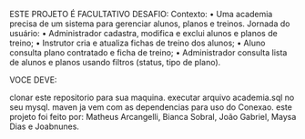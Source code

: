 ESTE PROJETO É FACULTATIVO DESAFIO: Contexto: • Uma academia precisa de um sistema para gerenciar alunos, planos e treinos. Jornada do usuário: • Administrador cadastra, modifica e exclui alunos e planos de treino; • Instrutor cria e atualiza fichas de treino dos alunos; • Aluno consulta plano contratado e ficha de treino; • Administrador consulta lista de alunos e planos usando filtros (status, tipo de plano).

VOCE DEVE:

clonar este repositorio para sua maquina. executar arquivo academia.sql no seu mysql. maven ja vem com as dependencias para uso do Conexao.
este projeto foi feito por: Matheus Arcangelli, Bianca Sobral, João Gabriel, Maysa Dias e Joabnunes.
